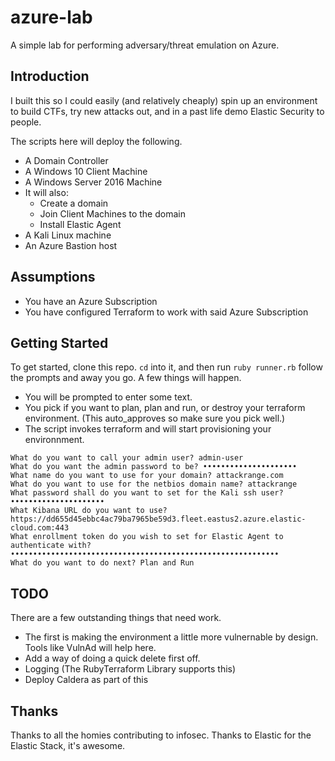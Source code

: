 # azure-lab
A simple lab for performing adversary/threat emulation on Azure. 


## Introduction
I built this so I could easily (and relatively cheaply) spin up an environment to build CTFs, try new attacks out, and in a past life demo Elastic Security to people. 

The scripts here will deploy the following. 

- A Domain Controller
- A Windows 10 Client Machine
- A Windows Server 2016 Machine
- It will also:
  - Create a domain 
  - Join Client Machines to the domain
  - Install Elastic Agent 
- A Kali Linux machine
- An Azure Bastion host 

## Assumptions
- You have an Azure Subscription
- You have configured Terraform to work with said Azure Subscription


## Getting Started 
To get started, clone this repo. `cd` into it, and then run `ruby runner.rb` follow the prompts and away you go. A few things will happen. 
- You will be prompted to enter some text. 
- You pick if you want to plan, plan and run, or destroy your terraform environment. (This auto_approves so make sure you pick well.) 
- The script invokes terraform and will start provisioning your environnment. 

```
What do you want to call your admin user? admin-user
What do you want the admin password to be? •••••••••••••••••••••
What name do you want to use for your domain? attackrange.com
What do you want to use for the netbios domain name? attackrange
What password shall do you want to set for the Kali ssh user? •••••••••••••••••••••
What Kibana URL do you want to use? https://dd655d45ebbc4ac79ba7965be59d3.fleet.eastus2.azure.elastic-cloud.com:443
What enrollment token do you wish to set for Elastic Agent to authenticate with? ••••••••••••••••••••••••••••••••••••••••••••••••••••••••••••
What do you want to do next? Plan and Run
```

## TODO

There are a few outstanding things that need work. 

- The first is making the environment a little more vulnernable by design. Tools like VulnAd will help here. 
- Add a way of doing a quick delete first off.
- Logging (The RubyTerraform Library supports this)  
- Deploy Caldera as part of this  

## Thanks 
Thanks to all the homies contributing to infosec. 
Thanks to Elastic for the Elastic Stack, it's awesome. 

